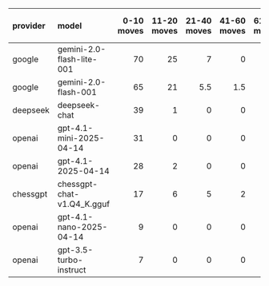 | provider   | model                      |   0-10 moves |   11-20 moves |   21-40 moves |   41-60 moves |   61-80 moves |   81-100 moves |
|:-----------|:---------------------------|-------------:|--------------:|--------------:|--------------:|--------------:|---------------:|
| google     | gemini-2.0-flash-lite-001  |           70 |            25 |           7   |           0   |           0   |              0 |
| google     | gemini-2.0-flash-001       |           65 |            21 |           5.5 |           1.5 |           0.5 |              0 |
| deepseek   | deepseek-chat              |           39 |             1 |           0   |           0   |           0   |              0 |
| openai     | gpt-4.1-mini-2025-04-14    |           31 |             0 |           0   |           0   |           0   |              0 |
| openai     | gpt-4.1-2025-04-14         |           28 |             2 |           0   |           0   |           0   |              0 |
| chessgpt   | chessgpt-chat-v1.Q4_K.gguf |           17 |             6 |           5   |           2   |           0   |              0 |
| openai     | gpt-4.1-nano-2025-04-14    |            9 |             0 |           0   |           0   |           0   |              0 |
| openai     | gpt-3.5-turbo-instruct     |            7 |             0 |           0   |           0   |           0   |              0 |